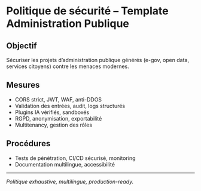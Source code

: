 # Politique de sécurité – Template Administration Publique

## Objectif
Sécuriser les projets d’administration publique générés (e-gov, open data, services citoyens) contre les menaces modernes.

## Mesures
- CORS strict, JWT, WAF, anti-DDOS
- Validation des entrées, audit, logs structurés
- Plugins IA vérifiés, sandboxés
- RGPD, anonymisation, exportabilité
- Multitenancy, gestion des rôles

## Procédures
- Tests de pénétration, CI/CD sécurisé, monitoring
- Documentation multilingue, accessibilité

---

*Politique exhaustive, multilingue, production-ready.*

